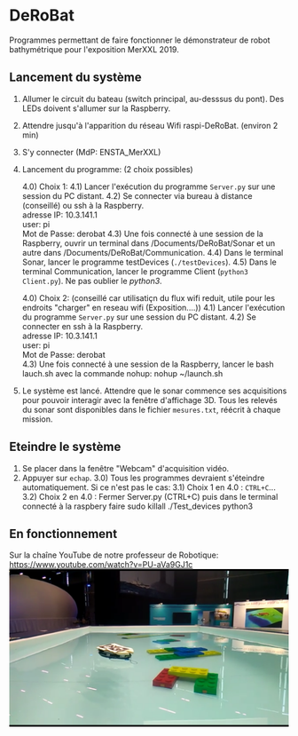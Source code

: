 # DeRoBat
Programmes permettant de faire fonctionner le démonstrateur de robot bathymétrique pour l'exposition MerXXL 2019.  



## Lancement du système
1) Allumer le circuit du bateau (switch principal, au-desssus du pont). Des LEDs doivent s'allumer sur la Raspberry.  
2) Attendre jusqu'à l'apparition du réseau Wifi raspi-DeRoBat. (environ 2 min)  
3) S'y connecter (MdP: ENSTA_MerXXL)
4) Lancement du programme: (2 choix possibles)

	4.0) Choix 1:
	4.1) Lancer l'exécution du programme `Server.py` sur une session du PC distant.
	4.2) Se connecter via bureau à distance (conseillé) ou ssh à la Raspberry.   
	adresse IP: 10.3.141.1  
	user: pi  
	Mot de Passe: derobat
	4.3) Une fois connecté à une session de la Raspberry, ouvrir un terminal dans /Documents/DeRoBat/Sonar et un autre dans /Documents/DeRoBat/Communication.
	4.4) Dans le terminal Sonar, lancer le programme testDevices (`./testDevices`).
	4.5) Dans le terminal Communication, lancer le programme Client (`python3 Client.py`). Ne pas oublier le *python3*.

	4.0) Choix 2: (conseillé car utilisatiçn du flux wifi reduit, utile pour les endroits "charger" en reseau wifi (Exposition....))
	4.1) Lancer l'exécution du programme `Server.py` sur une session du PC distant.
	4.2) Se connecter en ssh à la Raspberry.   
	adresse IP: 10.3.141.1  
	user: pi  
	Mot de Passe: derobat  
	4.3) Une fois connecté à une session de la Raspberry, lancer le bash lauch.sh avec la commande nohup: nohup ~/launch.sh

9) Le système est lancé. Attendre que le sonar commence ses acquisitions pour pouvoir interagir avec la fenêtre d'affichage 3D. Tous les relevés du sonar sont disponibles dans le fichier `mesures.txt`, réécrit à chaque mission.  

## Eteindre le système
1) Se placer dans la fenêtre "Webcam" d'acquisition vidéo.
2) Appuyer sur `echap`.
3.0) Tous les programmes devraient s'éteindre automatiquement. Si ce n'est pas le cas:
3.1) Choix 1 en 4.0 : `CTRL+C`...
3.2) Choix 2 en 4.0 : Fermer Server.py (CTRL+C) puis dans le terminal connecté à la raspbery faire sudo killall ./Test_devices python3


## En fonctionnement
Sur la chaîne YouTube de notre professeur de Robotique: https://www.youtube.com/watch?v=PU-aVa9GJ1c
![alt text](https://github.com/Matthix7/DeRoBat/blob/master/Visuels/Bateau/Fischkutter/Screenshot_20190703-202959.png "En fonctionnement")
